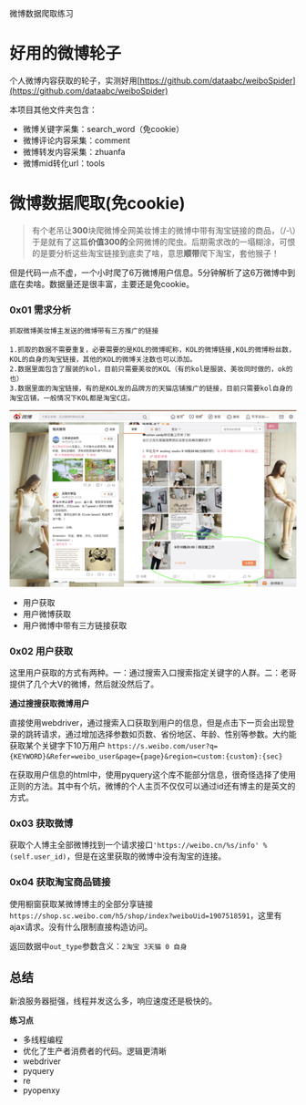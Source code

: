 微博数据爬取练习

# 好用的微博轮子

个人微博内容获取的轮子，实测好用[https://github.com/dataabc/weiboSpider](https://github.com/dataabc/weiboSpider)

本项目其他文件夹包含：

- 微博关键字采集：search_word（免cookie）
- 微博评论内容采集：comment
- 微博转发内容采集：zhuanfa
- 微博mid转化url：tools


# 微博数据爬取(免cookie)

> 有个老吊让**300**块爬微博全网美妆博主的微博中带有淘宝链接的商品，（/-\）于是就有了这篇**价值300的**全网微博的爬虫。后期需求改的一塌糊涂，可恨的是要分析这些淘宝链接到底卖了啥，意思**顺带**爬下淘宝，套他猴子！

但是代码一点不虚，一个小时爬了6万微博用户信息。5分钟解析了这6万微博中到底在卖啥。数据量还是很丰富，主要还是免cookie。

### 0x01 需求分析


```
抓取微博美妆博主发送的微博带有三方推广的链接

1.抓取的数据不需要重复，必要需要的是KOL的微博昵称，KOL的微博链接,KOL的微博粉丝数，KOL的自身的淘宝链接，其他的KOL的微博关注数也可以添加。
2.数据里面包含了服装的kol，目前只需要美妆的KOL（有的kol是服装、美妆同时做的，ok的也）
3.数据里面的淘宝链接，有的是KOL发的品牌方的天猫店铺推广的链接，目前只需要kol自身的淘宝店铺，一般情况下KOL都是淘宝C店。
```
![](https://raw.githubusercontent.com/Hatcat123/GraphicBed/master/Img/20190926163203.png)


* 用户获取
* 用户微博获取
* 用户微博中带有三方链接获取


### 0x02 用户获取

这里用户获取的方式有两种。一：通过搜索入口搜索指定关键字的人群。二：老哥提供了几个大V的微博，然后就没然后了。


**通过搜搜获取微博用户**

直接使用webdriver，通过搜索入口获取到用户的信息，但是点击下一页会出现登录的跳转请求，通过增加选择参数如页数、省份地区、年龄、性别等参数。大约能获取某个关键字下10万用户
`https://s.weibo.com/user?q={KEYWORD}&Refer=weibo_user&page={page}&region=custom:{custom}:{sec}`

在获取用户信息的html中，使用pyquery这个库不能部分信息，很奇怪选择了使用正则的方法。其中有个坑，微博的个人主页不仅仅可以通过id还有博主的是英文的方式。

### 0x03 获取微博

获取个人博主全部微博找到一个请求接口`'https://weibo.cn/%s/info' % (self.user_id)`，但是在这里获取的微博中没有淘宝的连接。

### 0x04 获取淘宝商品链接

使用橱窗获取某微博博主的全部分享链接`https://shop.sc.weibo.com/h5/shop/index?weiboUid=1907518591`，这里有ajax请求。没有什么限制直接构造访问。

返回数据中`out_type`参数含义：`2淘宝 3天猫 0 自身`




## 总结

新浪服务器挺强，线程并发这么多，响应速度还是极快的。

**练习点**

* 多线程编程
* 优化了生产者消费者的代码。逻辑更清晰
* webdriver
* pyquery
* re
* pyopenxy







